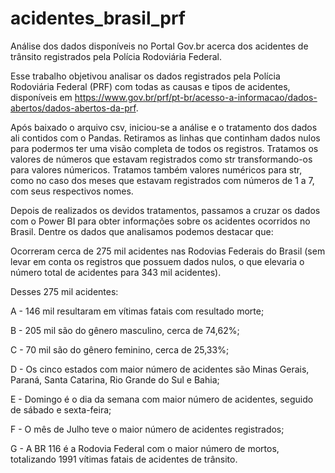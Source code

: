# acidentes_brasil_prf
Análise dos dados disponíveis no Portal Gov.br acerca dos acidentes de trânsito registrados pela Polícia Rodoviária Federal.

Esse trabalho objetivou analisar os dados registrados pela Polícia Rodoviária Federal (PRF) com todas as causas e tipos de acidentes, disponíveis em https://www.gov.br/prf/pt-br/acesso-a-informacao/dados-abertos/dados-abertos-da-prf.

Após baixado o arquivo csv, iniciou-se a análise e o tratamento dos dados ali contidos com o Pandas. Retiramos as linhas que continham dados nulos para podermos ter uma visão completa de todos os registros.
Tratamos os valores de números que estavam registrados como str transformando-os para valores númericos.
Tratamos também valores numéricos para str, como no caso dos meses que estavam registrados com números de 1 a 7, com seus respectivos nomes.

Depois de realizados os devidos tratamentos, passamos a cruzar os dados com o Power BI para obter informações sobre os acidentes ocorridos no Brasil. Dentre os dados que analisamos podemos destacar que:

Ocorreram cerca de 275 mil acidentes nas Rodovias Federais do Brasil (sem levar em conta os registros que possuem dados nulos, o que elevaria o número total de acidentes para 343 mil acidentes).

Desses 275 mil acidentes:

A - 146 mil resultaram em vítimas fatais com resultado morte;

B - 205 mil são do gênero masculino, cerca de 74,62%;

C - 70 mil são do gênero feminino, cerca de 25,33%;

D - Os cinco estados com maior número de acidentes são Minas Gerais, Paraná, Santa Catarina, Rio Grande do Sul e Bahia;

E - Domingo é o dia da semana com maior número de acidentes, seguido de sábado e sexta-feira;

F - O mês de Julho teve o maior número de acidentes registrados;

G - A BR 116 é a Rodovia Federal com o maior número de mortos, totalizando 1991 vítimas fatais de acidentes de trânsito.
